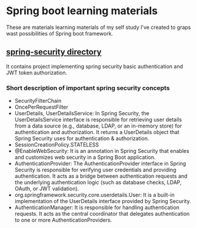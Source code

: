 # Spring boot learning materials

These are materials learning materials of my self study I've created to graps wast possibilities of Spring boot framework.

## [spring-security directory](./spring-security/)
It contains project  implementing spring security basic authentication and JWT token authorization.

### Short description of important spring security concepts
- SecurityFilterChain
- OncePerRequestFilter
- UserDetails, UserDetailsService: In Spring Security, the UserDetailsService interface is responsible for retrieving user details from a data source (e.g., database, LDAP, or an in-memory store) for authentication and authorization. It returns a UserDetails object that Spring Security uses for authentication & authorization.
- SessionCreationPolicy.STATELESS
- @EnableWebSecurity: It is an annotation in Spring Security that enables and customizes web security in a Spring Boot application. 
- AuthenticationProvider: The AuthenticationProvider interface in Spring Security is responsible for verifying user credentials and providing authentication. It acts as a bridge between authentication requests and the underlying authentication logic (such as database checks, LDAP, OAuth, or JWT validation).
- org.springframework.security.core.userdetails.User: It is a built-in implementation of the UserDetails interface provided by Spring Security.
- AuthenticationManager: It is responsible for handling authentication requests. It acts as the central coordinator that delegates authentication to one or more AuthenticationProviders.
